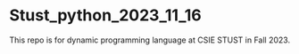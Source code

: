 # Stust_python_2023_11_16
 This repo is for dynamic programming language at CSIE STUST in Fall 2023.
